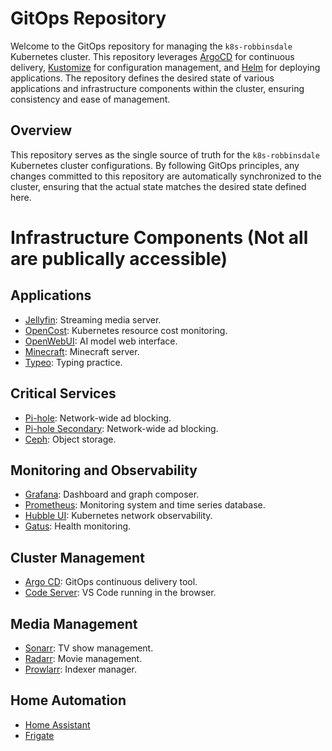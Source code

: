 # GitOps Repository
Welcome to the GitOps repository for managing the `k8s-robbinsdale` Kubernetes cluster. This repository leverages [ArgoCD](https://argo-cd.readthedocs.io/en/stable/) for continuous delivery, [Kustomize](https://kustomize.io/) for configuration management, and [Helm](https://helm.sh/) for deploying applications. The repository defines the desired state of various applications and infrastructure components within the cluster, ensuring consistency and ease of management.

## Overview
This repository serves as the single source of truth for the `k8s-robbinsdale` Kubernetes cluster configurations. By following GitOps principles, any changes committed to this repository are automatically synchronized to the cluster, ensuring that the actual state matches the desired state defined here.

# Infrastructure Components (Not all are publically accessible)

## Applications

- [Jellyfin](https://jellyfin.lukehouge.com): Streaming media server.
- [OpenCost](https://opencost.rajsingh.info): Kubernetes resource cost monitoring.
- [OpenWebUI](https://chat.rajsingh.info): AI model web interface.
- [Minecraft](https://mc.rajsingh.info): Minecraft server.
- [Typeo](https://typeo.io): Typing practice.

## Critical Services

- [Pi-hole](https://pihole.lukehouge.com/admin): Network-wide ad blocking.
- [Pi-hole Secondary](https://pihole-secondary.lukehouge.com/admin): Network-wide ad blocking.
- [Ceph](https://ceph.lukehouge.com): Object storage.

## Monitoring and Observability

- [Grafana](https://grafana.lukehouge.com): Dashboard and graph composer.
- [Prometheus](https://prometheus.lukehouge.com): Monitoring system and time series database.
- [Hubble UI](https://hubble.rajsingh.info): Kubernetes network observability.
- [Gatus](https://gatus.lukehouge.com): Health monitoring.

## Cluster Management

- [Argo CD](https://argocd.rajsingh.info): GitOps continuous delivery tool.
- [Code Server](https://code.rajsingh.info): VS Code running in the browser.

## Media Management

- [Sonarr](https://media.lukehouge.com/sonarr): TV show management.
- [Radarr](https://media.lukehouge.com/radarr): Movie management.
- [Prowlarr](https://media.lukehouge.com/prowlarr): Indexer manager.

## Home Automation

- [Home Assistant](https://homeassistant.lukehouge.com)
- [Frigate](https://frigate.lukehouge.com)